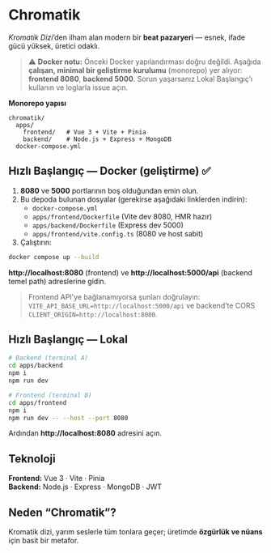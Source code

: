 # Chromatik

*Kromatik Dizi*’den ilham alan modern bir **beat pazaryeri** — esnek, ifade gücü yüksek, üretici odaklı.

> ⚠️ **Docker notu:** Önceki Docker yapılandırması doğru değildi. Aşağıda **çalışan, minimal bir geliştirme kurulumu** (monorepo) yer alıyor: **frontend 8080**, **backend 5000**. Sorun yaşarsanız Lokal Başlangıç’ı kullanın ve loglarla issue açın.

**Monorepo yapısı**
```
chromatik/
  apps/
    frontend/   # Vue 3 + Vite + Pinia
    backend/    # Node.js + Express + MongoDB
  docker-compose.yml
```

## Hızlı Başlangıç — Docker (geliştirme) ✅
1) **8080** ve **5000** portlarının boş olduğundan emin olun.  
2) Bu depoda bulunan dosyalar (gerekirse aşağıdaki linklerden indirin):
   - `docker-compose.yml`
   - `apps/frontend/Dockerfile` (Vite dev 8080, HMR hazır)
   - `apps/backend/Dockerfile`  (Express dev 5000)
   - `apps/frontend/vite.config.ts` (8080 ve host sabit)
3) Çalıştırın:
```bash
docker compose up --build
```
**http://localhost:8080** (frontend) ve **http://localhost:5000/api** (backend temel path) adreslerine gidin.

> Frontend API’ye bağlanamıyorsa şunları doğrulayın: `VITE_API_BASE_URL=http://localhost:5000/api` ve backend’te CORS `CLIENT_ORIGIN=http://localhost:8080`.

## Hızlı Başlangıç — Lokal
```bash
# Backend (terminal A)
cd apps/backend
npm i
npm run dev

# Frontend (terminal B)
cd apps/frontend
npm i
npm run dev -- --host --port 8080
```
Ardından **http://localhost:8080** adresini açın.

## Teknoloji
**Frontend:** Vue 3 · Vite · Pinia  
**Backend:** Node.js · Express · MongoDB · JWT

## Neden “Chromatik”?
Kromatik dizi, yarım seslerle tüm tonlara geçer; üretimde **özgürlük ve nüans** için basit bir metafor.

